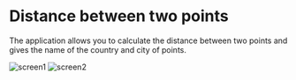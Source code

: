 # Distance between two points
The application allows you to calculate the distance between two points and gives the name of the country and city of points.

![screen1](https://user-images.githubusercontent.com/56321158/81923901-a44cdb00-95de-11ea-8cad-ea861598a3a9.png) ![screen2](https://user-images.githubusercontent.com/56321158/81924964-1d98fd80-95e0-11ea-856c-1dc214f05166.png)